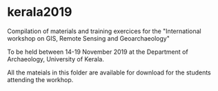 # kerala2019
Compilation of materials and training exercices for the "International workshop on GIS, Remote Sensing and Geoarchaeology"

To be held between 14-19 November 2019 at the Department of Archaeology, University of Kerala.

All the mateials in this folder are available for download for the students attending the workhop.
